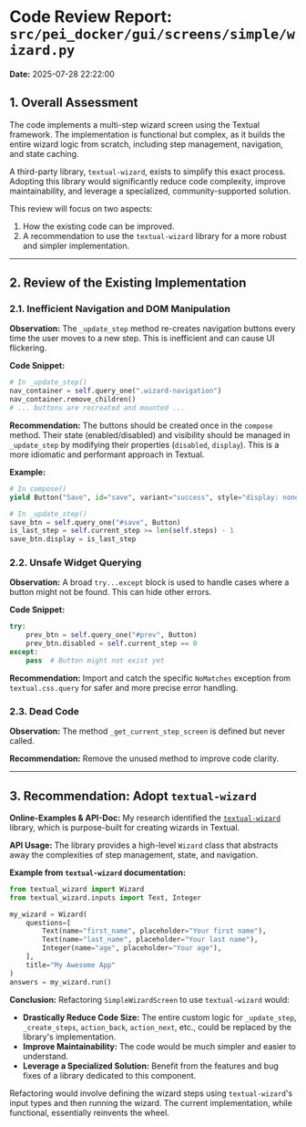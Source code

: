 # Code Review Report: `src/pei_docker/gui/screens/simple/wizard.py`

**Date:** 2025-07-28 22:22:00

## 1. Overall Assessment

The code implements a multi-step wizard screen using the Textual framework. The implementation is functional but complex, as it builds the entire wizard logic from scratch, including step management, navigation, and state caching.

A third-party library, `textual-wizard`, exists to simplify this exact process. Adopting this library would significantly reduce code complexity, improve maintainability, and leverage a specialized, community-supported solution.

This review will focus on two aspects:
1.  How the existing code can be improved.
2.  A recommendation to use the `textual-wizard` library for a more robust and simpler implementation.

---

## 2. Review of the Existing Implementation

### 2.1. Inefficient Navigation and DOM Manipulation

**Observation:**
The `_update_step` method re-creates navigation buttons every time the user moves to a new step. This is inefficient and can cause UI flickering.

**Code Snippet:**
```python
# In _update_step()
nav_container = self.query_one(".wizard-navigation")
nav_container.remove_children()
# ... buttons are recreated and mounted ...
```

**Recommendation:**
The buttons should be created once in the `compose` method. Their state (enabled/disabled) and visibility should be managed in `_update_step` by modifying their properties (`disabled`, `display`). This is a more idiomatic and performant approach in Textual.

**Example:**
```python
# In compose()
yield Button("Save", id="save", variant="success", style="display: none;")

# In _update_step()
save_btn = self.query_one("#save", Button)
is_last_step = self.current_step >= len(self.steps) - 1
save_btn.display = is_last_step
```

### 2.2. Unsafe Widget Querying

**Observation:**
A broad `try...except` block is used to handle cases where a button might not be found. This can hide other errors.

**Code Snippet:**
```python
try:
    prev_btn = self.query_one("#prev", Button) 
    prev_btn.disabled = self.current_step == 0
except:
    pass  # Button might not exist yet
```

**Recommendation:**
Import and catch the specific `NoMatches` exception from `textual.css.query` for safer and more precise error handling.

### 2.3. Dead Code

**Observation:**
The method `_get_current_step_screen` is defined but never called.

**Recommendation:**
Remove the unused method to improve code clarity.

---

## 3. Recommendation: Adopt `textual-wizard`

**Online-Examples & API-Doc:**
My research identified the [`textual-wizard`](https://textual-wizard.skwal.net/) library, which is purpose-built for creating wizards in Textual.

**API Usage:**
The library provides a high-level `Wizard` class that abstracts away the complexities of step management, state, and navigation.

**Example from `textual-wizard` documentation:**
```python
from textual_wizard import Wizard
from textual_wizard.inputs import Text, Integer

my_wizard = Wizard(
    questions=[
        Text(name="first_name", placeholder="Your first name"),
        Text(name="last_name", placeholder="Your last name"),
        Integer(name="age", placeholder="Your age"),
    ],
    title="My Awesome App"
)
answers = my_wizard.run()
```

**Conclusion:**
Refactoring `SimpleWizardScreen` to use `textual-wizard` would:
-   **Drastically Reduce Code Size:** The entire custom logic for `_update_step`, `_create_steps`, `action_back`, `action_next`, etc., could be replaced by the library's implementation.
-   **Improve Maintainability:** The code would be much simpler and easier to understand.
-   **Leverage a Specialized Solution:** Benefit from the features and bug fixes of a library dedicated to this component.

Refactoring would involve defining the wizard steps using `textual-wizard`'s input types and then running the wizard. The current implementation, while functional, essentially reinvents the wheel.
